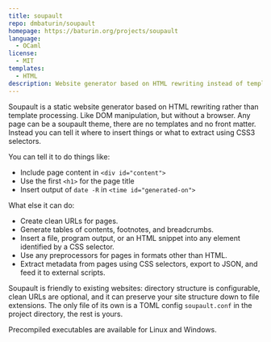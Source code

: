 ```yaml
---
title: soupault
repo: dmbaturin/soupault
homepage: https://baturin.org/projects/soupault
language:
  - OCaml
license:
  - MIT
templates:
  - HTML
description: Website generator based on HTML rewriting instead of template processing.
---
```


Soupault is a static website generator based on HTML rewriting rather than template processing.
Like DOM manipulation, but without a browser.
Any page can be a soupault theme, there are no templates and no front matter.
Instead you can tell it where to insert things or what to extract using CSS3 selectors.

You can tell it to do things like:

- Include page content in `<div id="content">`
- Use the first `<h1>` for the page title
- Insert output of `date -R` in `<time id="generated-on">`

What else it can do:

- Create clean URLs for pages.
- Generate tables of contents, footnotes, and breadcrumbs.
- Insert a file, program output, or an HTML snippet into any element identified by a CSS selector.
- Use any preprocessors for pages in formats other than HTML.
- Extract metadata from pages using CSS selectors, export to JSON, and feed it to external scripts.

Soupault is friendly to existing websites: directory structure is configurable,
clean URLs are optional, and it can preserve your site structure down to file extensions.
The only file of its own is a TOML config `soupault.conf` in the project directory,
the rest is yours.

Precompiled executables are available for Linux and Windows.
